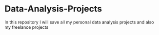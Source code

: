 # Data-Analysis-Projects
In this repository I will save all my personal data analysis projects and also my freelance projects
